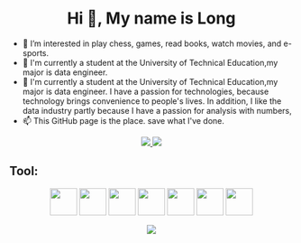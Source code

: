<h1 align="center">Hi 👋, My name is Long</h1>

- 👀 I’m interested in play chess, games, read books, watch movies, and e-sports.
- 🌱 I'm currently a student at the University of Technical Education,my major is data engineer.
- 💞️ I'm currently a student at the University of Technical Education,my major is data engineer.
I have a passion for technologies, because technology brings convenience to people's lives.
In addition, I like the data industry partly because I have a passion for analysis with numbers,
- 📫 This GitHub page is the place. save what I've done.

<p align="center">
  <a href="https://www.linkedin.com/in/hu%E1%BB%B3nh-thi%C3%AAn-long-29048b214/" target="_blank">
    <img src="https://img.icons8.com/fluent/48/000000/linkedin.png"/>
  </a>
  <a href="https://www.facebook.com/longluonhochoi" alt="Facebook">
    <img src="https://img.icons8.com/fluent/48/000000/facebook-new.png" target="_blank" />
  </a> 
</p>

## Tool:
<p align="center">
  <img src="https://user-images.githubusercontent.com/44945415/139285914-c800ab3e-405a-4546-aca0-f4c46db6a172.png" height="48"/>
  <img src="https://user-images.githubusercontent.com/44945415/139287707-2f3df568-0765-4235-90d2-51481be91487.png" height="48"/>
  <img src="https://user-images.githubusercontent.com/44945415/139286211-d819a9ff-7f98-4df6-b310-6aad1dde6013.png" height="48"/>
  <img src="https://user-images.githubusercontent.com/44945415/139286583-481da9ab-1de6-456c-b1df-b8d1bfe5ffcf.png" height="48"/>
  <img src="https://user-images.githubusercontent.com/44945415/139287533-fc9e1e84-408d-4093-9322-eb8429990a02.png" height="48"/>
  <img src="https://user-images.githubusercontent.com/44945415/139287924-2e51c653-cc70-4fe7-84e3-5a4d46c0f2f9.png" height="48"/>
  <img src="https://user-images.githubusercontent.com/44945415/139288073-1fa8ff23-4d23-4161-ab8d-ff5b09409cc3.png" height="48"/>
</p>

<p align="center">
  <img src="https://cdn.dribbble.com/users/1292677/screenshots/6139167/media/fcf7fd0c619bb87706533079240915f3.gif"/>
</p>









<!---
la0156/la0156 is a ✨ special ✨ repository because its `README.md` (this file) appears on your GitHub profile.
You can click the Preview link to take a look at your changes.

I'm currently a student at the University of Technical Education,my major is data engineer.
I have a passion for technologies, because technology brings convenience to people's lives.
In addition, I like the data industry partly because I have a passion for analysis with numbers,


This GitHub page is the place. save what I've done.
--->


